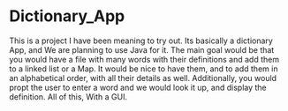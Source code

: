# Dictionary_App
This is a project I have been meaning to try out. 
Its basically a dictionary App, and We are planning to use Java for it. 
The main goal would be that you would have a file with many words with their definitions and add them to a linked list or a Map. 
It would be nice to have them, and to add them in an alphabetical order, with all their details as well. 
Additionally, you would propt the user to enter a word and we would look it up, and display the definition.
All of this, With a GUI. 
